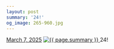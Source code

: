 ```yaml
---
layout: post
summary: '24!'
og_image: 265-960.jpg
---
```


<p>
  <time>
    <a href="/265">March 7, 2025</a>
  </time>
  <a href="/265">
    <img src="{{ site.assets_url }}/265-480.jpg" srcset="{{ site.assets_url }}/265-240.jpg 240w, {{ site.assets_url }}/265-480.jpg 480w, {{ site.assets_url }}/265-720.jpg 720w, {{ site.assets_url }}/265-960.jpg 960w" sizes="(min-width: 700px) 50vw, calc(100vw - 2rem)" alt="{{ page.summary }}" />
  </a>
  <span>24!</span>
</p>
